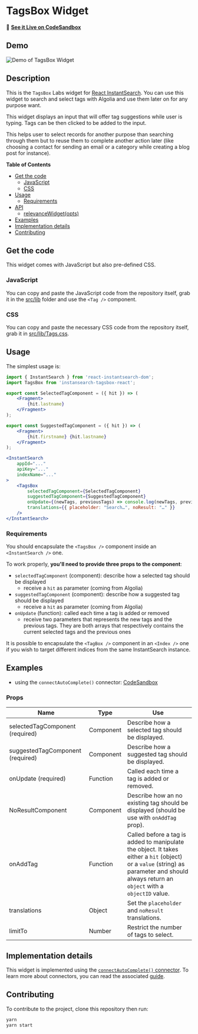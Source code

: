 # TagsBox Widget

🎥  **[See it Live on CodeSandbox](https://codesandbox.io/s/zv6r2009l)**

## Demo

![Demo of TagsBox Widget](https://cl.ly/6ea705021fda/Screen%252520Recording%2525202018-10-26%252520at%25252001.35%252520PM.gif)

## Description

This is the `TagsBox` Labs widget for [React InstantSearch](https://community.algolia.com/react-instantsearch/). You can use this widget to search and select tags with Algolia and use them later on for any purpose want.

This widget displays an input that will offer tag suggestions while user is typing. Tags can be then clicked to be added to the input.

This helps user to select records for another purpose than searching through them but to reuse them to complete another action later (like choosing a contact for sending an email or a category while creating a blog post for instance).

**Table of Contents**

* [Get the code](#get-the-code)
  * [JavaScript](#javascript)
  * [CSS](#css)
* [Usage](#usage)
  * [Requirements](#requirements)
* [API](#api)
  * [relevanceWidget(opts)](#relevancewidgetopts)
* [Examples](#examples)
* [Implementation details](#implementation-details)
* [Contributing](#contributing)

## Get the code

This widget comes with JavaScript but also pre-defined CSS.

### JavaScript

You can copy and paste the JavaScript code from the repository itself, grab it in the [src/lib](src/lib) folder and use the `<Tag />` component.

### CSS

You can copy and paste the necessary CSS code from the repository itself, grab it in [src/lib/Tags.css](src/lib/Tags.css).

## Usage

The simplest usage is:

```jsx
import { InstantSearch } from 'react-instantsearch-dom';
import TagsBox from 'instansearch-tagsbox-react';

export const SelectedTagComponent = ({ hit }) => (
    <Fragment>
        {hit.lastname}
    </Fragment>
);

export const SuggestedTagComponent = ({ hit }) => (
    <Fragment>
        {hit.firstname} {hit.lastname}
    </Fragment>
);

<InstantSearch
    appId="..."
    apiKey="..."
    indexName="..."
>
    <TagsBox
        selectedTagComponent={SelectedTagComponent}
        suggestedTagComponent={SuggestedTagComponent}
        onUpdate={(newTags, previousTags) => console.log(newTags, previousTags)}
        translations={{ placeholder: "Search…", noResult: "…" }}
    />
</InstantSearch>
```

### Requirements

You should encapsulate the `<TagsBox />` component inside an `<InstantSearch />` one.

To work properly, **you'll need to provide three props to the component**:

- `selectedTagComponent` (component): describe how a selected tag should be displayed
  - receive a `hit` as parameter (coming from Algolia)
- `suggestedTagComponent` (component): describe how a suggested tag should be displayed
  - receive a `hit` as parameter (coming from Algolia)
- `onUpdate` (function): called each time a tag is added or removed
  - receive two parameters that represents the new tags and the previous tags. They are both arrays that respectively contains the current selected tags and the previous ones

It is possible to encapsulate the `<TagBox />` component in an `<Index />` one if you wish to target different indices from the same InstantSearch instance.

## Examples

* using the `connectAutoComplete()` connector: [CodeSandbox](https://codesandbox.io/s/zv6r2009l)

### Props

| Name                              | Type      | Use                                                 |
| --------------------------------- | --------- | --------------------------------------------------- |
| selectedTagComponent (required)   | Component | Describe how a selected tag should be displayed.    |
| suggestedTagComponent (required)  | Component | Describe how a suggested tag should be displayed.   |
| onUpdate (required)               | Function  | Called each time a tag is added or removed.           |
| NoResultComponent                 | Component | Describe how an no existing tag should be displayed (should be use with `onAddTag` prop). |
| onAddTag                          | Function  | Called before a tag is added to manipulate the object. It takes either a `hit` (object) or a `value` (string) as parameter and should always return an `object` with a `objectID` value. |
| translations                      | Object    | Set the `placeholder` and `noResult` translations.  |
| limitTo                           | Number    | Restrict the number of tags to select.              |

## Implementation details

This widget is implemented using the [`connectAutoComplete()` connector](https://community.algolia.com/react-instantsearch/connectors/connectAutoComplete.html). To learn more about connectors, you can read the associated [guide](https://community.algolia.com/react-instantsearch/guide/Connectors.html).

## Contributing

To contribute to the project, clone this repository then run:

```sh
yarn
yarn start
```

